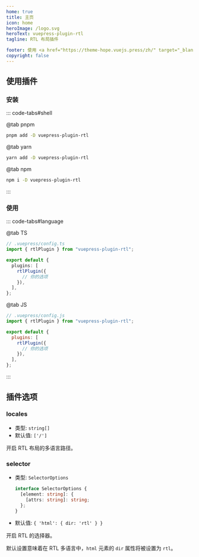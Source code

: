 ```yaml
---
home: true
title: 主页
icon: home
heroImage: /logo.svg
heroText: vuepress-plugin-rtl
tagline: RTL 布局插件

footer: 使用 <a href="https://theme-hope.vuejs.press/zh/" target="_blank">VuePress Theme Hope</a> 主题 | MIT 协议, 版权所有 © 2019-present Mr.Hope
copyright: false
---
```


## 使用插件

### 安装

::: code-tabs#shell

@tab pnpm

```bash
pnpm add -D vuepress-plugin-rtl
```

@tab yarn

```bash
yarn add -D vuepress-plugin-rtl
```

@tab npm

```bash
npm i -D vuepress-plugin-rtl
```

:::

### 使用

::: code-tabs#language

@tab TS

```ts
// .vuepress/config.ts
import { rtlPlugin } from "vuepress-plugin-rtl";

export default {
  plugins: [
    rtlPlugin({
      // 你的选项
    }),
  ],
};
```

@tab JS

```js
// .vuepress/config.js
import { rtlPlugin } from "vuepress-plugin-rtl";

export default {
  plugins: [
    rtlPlugin({
      // 你的选项
    }),
  ],
};
```

:::

## 插件选项

### locales

- 类型: `string[]`
- 默认值: `['/']`

开启 RTL 布局的多语言路径。

### selector

- 类型: `SelectorOptions`

  ```ts
  interface SelectorOptions {
    [element: string]: {
      [attrs: string]: string;
    };
  }
  ```

- 默认值: `{ 'html': { dir: 'rtl' } }`

开启 RTL 的选择器。

默认设置意味着在 RTL 多语言中，`html` 元素的 `dir` 属性将被设置为 `rtl`。

<NetlifyBadge alt="通过 Netlify 部署" />

<script setup lang="ts">
import NetlifyBadge from "@NetlifyBadge";
</script>
